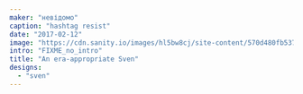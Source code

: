 ```yaml
---
maker: "невідомо"
caption: "hashtag resist"
date: "2017-02-12"
image: "https://cdn.sanity.io/images/hl5bw8cj/site-content/570d480fb537020b631203b4f4f2c3817e843e2e-1080x1080.jpg"
intro: "FIXME_no_intro"
title: "An era-appropriate Sven"
designs:
  - "sven"
---
```


